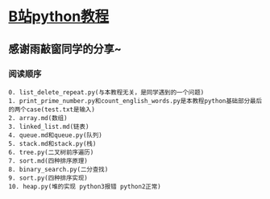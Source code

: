 # [B站python教程](https://www.bilibili.com/video/av5236569)

## 感谢雨敲窗同学的分享~

### 阅读顺序

```
0. list_delete_repeat.py(与本教程无关，是同学遇到的一个问题)
1. print_prime_number.py和count_english_words.py是本教程python基础部分最后的两个case(test.txt是输入)
2. array.md(数组)
3. linked_list.md(链表)
4. queue.md和queue.py(队列)
5. stack.md和stack.py(栈)
6. tree.py(二叉树前序遍历)
7. sort.md(四种排序原理)
8. binary_search.py(二分查找)
9. sort.py(四种排序实现)
10. heap.py(堆的实现 python3报错 python2正常)

```
